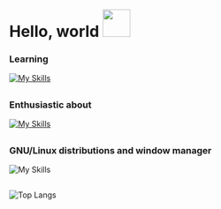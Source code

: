 # Hello, world <img src="https://media.giphy.com/media/VgCDAzcKvsR6OM0uWg/giphy.gif" width="50"> 

### Learning
[![My Skills](https://skillicons.dev/icons?i=java,spring)](https://skillicons.dev)

##

### Enthusiastic about
[![My Skills](https://skillicons.dev/icons?i=c,rust,go,zig)](https://skillicons.dev)

##

### GNU/Linux distributions and window manager 
![My Skills](https://simpleskill.icons.workers.dev/svg?i=debian,i3)

##

![Top Langs](https://github-readme-stats.vercel.app/api/top-langs/?username=pecodigos&layout=compact&count_private=true&show_icons=true&theme=dark)
